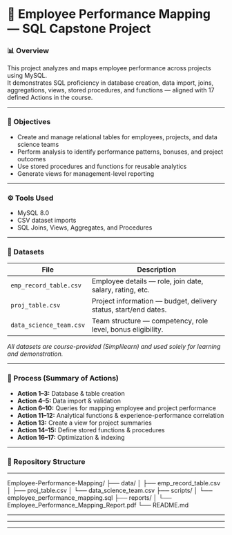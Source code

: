 # 🧩 Employee Performance Mapping — SQL Capstone Project

### 📊 Overview
This project analyzes and maps employee performance across projects using MySQL.  
It demonstrates SQL proficiency in database creation, data import, joins, aggregations, views, stored procedures, and functions — aligned with 17 defined Actions in the course.

---

### 🎯 Objectives
- Create and manage relational tables for employees, projects, and data science teams  
- Perform analysis to identify performance patterns, bonuses, and project outcomes  
- Use stored procedures and functions for reusable analytics  
- Generate views for management-level reporting

---

### ⚙️ Tools Used
- MySQL 8.0  
- CSV dataset imports  
- SQL Joins, Views, Aggregates, and Procedures

---

### 🧮 Datasets
| File | Description |
|------|--------------|
| `emp_record_table.csv` | Employee details — role, join date, salary, rating, etc. |
| `proj_table.csv` | Project information — budget, delivery status, start/end dates. |
| `data_science_team.csv` | Team structure — competency, role level, bonus eligibility. |

*All datasets are course-provided (Simplilearn) and used solely for learning and demonstration.*

---

### 🧭 Process (Summary of Actions)
- **Action 1–3:** Database & table creation  
- **Action 4–5:** Data import & validation  
- **Action 6–10:** Queries for mapping employee and project performance  
- **Action 11–12:** Analytical functions & experience-performance correlation  
- **Action 13:** Create a view for project summaries  
- **Action 14–15:** Define stored functions & procedures  
- **Action 16–17:** Optimization & indexing  

---

### 📂 Repository Structure

---

Employee-Performance-Mapping/
├── data/
│ ├── emp_record_table.csv
│ ├── proj_table.csv
│ └── data_science_team.csv
├── scripts/
│ └── employee_performance_mapping.sql
├── reports/
│ └── Employee_Performance_Mapping_Report.pdf
└── README.md

---
---
---
